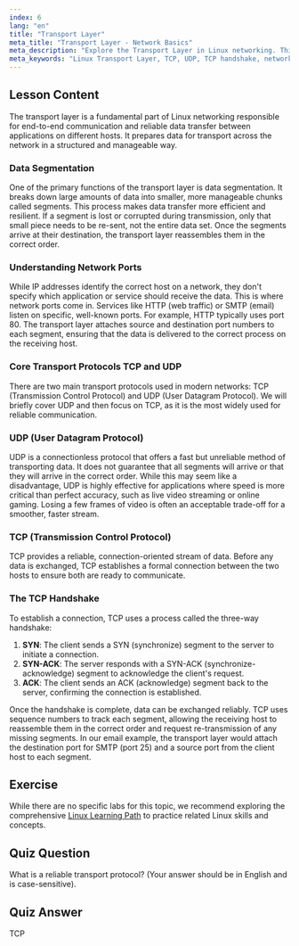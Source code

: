 ```yaml
---
index: 6
lang: "en"
title: "Transport Layer"
meta_title: "Transport Layer - Network Basics"
meta_description: "Explore the Transport Layer in Linux networking. This lesson covers key protocols like TCP and UDP, the function of network ports, data segmentation, and the TCP handshake for reliable data transfer."
meta_keywords: "Linux Transport Layer, TCP, UDP, TCP handshake, network ports, data segmentation, Linux networking, network protocols, reliable data transfer"
---
```


## Lesson Content

The transport layer is a fundamental part of Linux networking responsible for end-to-end communication and reliable data transfer between applications on different hosts. It prepares data for transport across the network in a structured and manageable way.

### Data Segmentation

One of the primary functions of the transport layer is data segmentation. It breaks down large amounts of data into smaller, more manageable chunks called segments. This process makes data transfer more efficient and resilient. If a segment is lost or corrupted during transmission, only that small piece needs to be re-sent, not the entire data set. Once the segments arrive at their destination, the transport layer reassembles them in the correct order.

### Understanding Network Ports

While IP addresses identify the correct host on a network, they don't specify which application or service should receive the data. This is where network ports come in. Services like HTTP (web traffic) or SMTP (email) listen on specific, well-known ports. For example, HTTP typically uses port 80. The transport layer attaches source and destination port numbers to each segment, ensuring that the data is delivered to the correct process on the receiving host.

### Core Transport Protocols TCP and UDP

There are two main transport protocols used in modern networks: TCP (Transmission Control Protocol) and UDP (User Datagram Protocol). We will briefly cover UDP and then focus on TCP, as it is the most widely used for reliable communication.

### UDP (User Datagram Protocol)

UDP is a connectionless protocol that offers a fast but unreliable method of transporting data. It does not guarantee that all segments will arrive or that they will arrive in the correct order. While this may seem like a disadvantage, UDP is highly effective for applications where speed is more critical than perfect accuracy, such as live video streaming or online gaming. Losing a few frames of video is often an acceptable trade-off for a smoother, faster stream.

### TCP (Transmission Control Protocol)

TCP provides a reliable, connection-oriented stream of data. Before any data is exchanged, TCP establishes a formal connection between the two hosts to ensure both are ready to communicate.

### The TCP Handshake

To establish a connection, TCP uses a process called the three-way handshake:

1. **SYN**: The client sends a SYN (synchronize) segment to the server to initiate a connection.
2. **SYN-ACK**: The server responds with a SYN-ACK (synchronize-acknowledge) segment to acknowledge the client's request.
3. **ACK**: The client sends an ACK (acknowledge) segment back to the server, confirming the connection is established.

Once the handshake is complete, data can be exchanged reliably. TCP uses sequence numbers to track each segment, allowing the receiving host to reassemble them in the correct order and request re-transmission of any missing segments. In our email example, the transport layer would attach the destination port for SMTP (port 25) and a source port from the client host to each segment.

## Exercise

While there are no specific labs for this topic, we recommend exploring the comprehensive [Linux Learning Path](https://labex.io/learn/linux) to practice related Linux skills and concepts.

## Quiz Question

What is a reliable transport protocol? (Your answer should be in English and is case-sensitive).

## Quiz Answer

TCP
